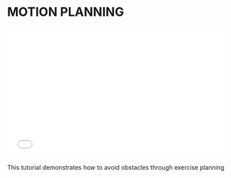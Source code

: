 # MOTION PLANNING
<div style="position: relative; padding: 30% 45%;">
<iframe style="position: absolute; width: 100%; height: 100%; left: 0; top: 0;" src="//player.bilibili.com/player.html?aid=1702577687&bvid=BV1tK421Y74b&cid=1492397680&p=1" frameborder="no" scrolling="no"></iframe>
</div>

This tutorial demonstrates how to avoid obstacles through exercise planning
